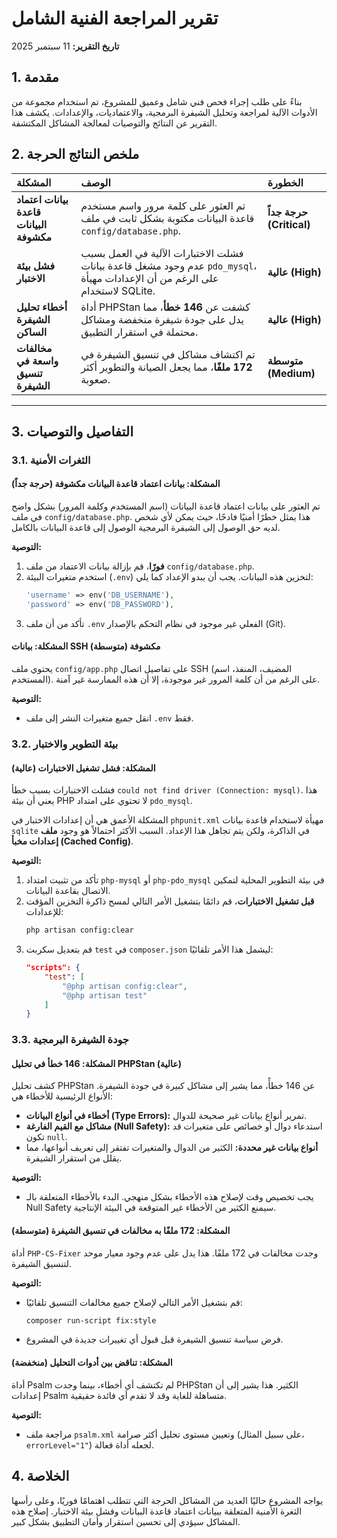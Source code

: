 # تقرير المراجعة الفنية الشامل

**تاريخ التقرير:** 11 سبتمبر 2025

## 1. مقدمة

بناءً على طلب إجراء فحص فني شامل وعميق للمشروع، تم استخدام مجموعة من الأدوات الآلية لمراجعة وتحليل الشيفرة البرمجية، والاعتماديات، والإعدادات. يكشف هذا التقرير عن النتائج والتوصيات لمعالجة المشاكل المكتشفة.

## 2. ملخص النتائج الحرجة

| المشكلة | الوصف | الخطورة |
| :--- | :--- | :--- |
| **بيانات اعتماد قاعدة البيانات مكشوفة** | تم العثور على كلمة مرور واسم مستخدم قاعدة البيانات مكتوبة بشكل ثابت في ملف `config/database.php`. | **حرجة جداً (Critical)** |
| **فشل بيئة الاختبار** | فشلت الاختبارات الآلية في العمل بسبب عدم وجود مشغل قاعدة بيانات `pdo_mysql`، على الرغم من أن الإعدادات مهيأة لاستخدام SQLite. | **عالية (High)** |
| **أخطاء تحليل الشيفرة الساكن** | أداة PHPStan كشفت عن **146 خطأ**، مما يدل على جودة شيفرة منخفضة ومشاكل محتملة في استقرار التطبيق. | **عالية (High)** |
| **مخالفات واسعة في تنسيق الشيفرة** | تم اكتشاف مشاكل في تنسيق الشيفرة في **172 ملفًا**، مما يجعل الصيانة والتطوير أكثر صعوبة. | **متوسطة (Medium)** |

---

## 3. التفاصيل والتوصيات

### 3.1. الثغرات الأمنية

#### **المشكلة: بيانات اعتماد قاعدة البيانات مكشوفة (حرجة جداً)**

تم العثور على بيانات اعتماد قاعدة البيانات (اسم المستخدم وكلمة المرور) بشكل واضح في ملف `config/database.php`. هذا يمثل خطرًا أمنيًا فادحًا، حيث يمكن لأي شخص لديه حق الوصول إلى الشيفرة البرمجية الوصول إلى قاعدة البيانات بالكامل.

**التوصية:**
1.  **فورًا**، قم بإزالة بيانات الاعتماد من ملف `config/database.php`.
2.  استخدم متغيرات البيئة (`.env`) لتخزين هذه البيانات. يجب أن يبدو الإعداد كما يلي:
    ```php
    'username' => env('DB_USERNAME'),
    'password' => env('DB_PASSWORD'),
    ```
3.  تأكد من أن ملف `.env` الفعلي غير موجود في نظام التحكم بالإصدار (Git).

#### **المشكلة: بيانات SSH مكشوفة (متوسطة)**

يحتوي ملف `config/app.php` على تفاصيل اتصال SSH (المضيف، المنفذ، اسم المستخدم). على الرغم من أن كلمة المرور غير موجودة، إلا أن هذه الممارسة غير آمنة.

**التوصية:**
*   انقل جميع متغيرات النشر إلى ملف `.env` فقط.

### 3.2. بيئة التطوير والاختبار

#### **المشكلة: فشل تشغيل الاختبارات (عالية)**

فشلت الاختبارات بسبب خطأ `could not find driver (Connection: mysql)`. هذا يعني أن بيئة PHP لا تحتوي على امتداد `pdo_mysql`.

المشكلة الأعمق هي أن إعدادات الاختبار في `phpunit.xml` مهيأة لاستخدام قاعدة بيانات `sqlite` في الذاكرة، ولكن يتم تجاهل هذا الإعداد. السبب الأكثر احتمالاً هو وجود **ملف إعدادات مخبأ (Cached Config)**.

**التوصية:**
1.  تأكد من تثبيت امتداد `php-mysql` أو `php-pdo_mysql` في بيئة التطوير المحلية لتمكين الاتصال بقاعدة البيانات.
2.  **قبل تشغيل الاختبارات**، قم دائمًا بتشغيل الأمر التالي لمسح ذاكرة التخزين المؤقت للإعدادات:
    ```bash
    php artisan config:clear
    ```
3.  قم بتعديل سكربت `test` في `composer.json` ليشمل هذا الأمر تلقائيًا:
    ```json
    "scripts": {
        "test": [
            "@php artisan config:clear",
            "@php artisan test"
        ]
    }
    ```

### 3.3. جودة الشيفرة البرمجية

#### **المشكلة: 146 خطأ في تحليل PHPStan (عالية)**

كشف تحليل PHPStan عن 146 خطأً، مما يشير إلى مشاكل كبيرة في جودة الشيفرة. الأنواع الرئيسية للأخطاء هي:
*   **أخطاء في أنواع البيانات (Type Errors):** تمرير أنواع بيانات غير صحيحة للدوال.
*   **مشاكل مع القيم الفارغة (Null Safety):** استدعاء دوال أو خصائص على متغيرات قد تكون `null`.
*   **أنواع بيانات غير محددة:** الكثير من الدوال والمتغيرات تفتقر إلى تعريف أنواعها، مما يقلل من استقرار الشيفرة.

**التوصية:**
*   يجب تخصيص وقت لإصلاح هذه الأخطاء بشكل منهجي. البدء بالأخطاء المتعلقة بالـ Null Safety سيمنع الكثير من الأخطاء غير المتوقعة في البيئة الإنتاجية.

#### **المشكلة: 172 ملفًا به مخالفات في تنسيق الشيفرة (متوسطة)**

أداة `PHP-CS-Fixer` وجدت مخالفات في 172 ملفًا. هذا يدل على عدم وجود معيار موحد لتنسيق الشيفرة.

**التوصية:**
*   قم بتشغيل الأمر التالي لإصلاح جميع مخالفات التنسيق تلقائيًا:
    ```bash
    composer run-script fix:style
    ```
*   فرض سياسة تنسيق الشيفرة قبل قبول أي تغييرات جديدة في المشروع.

#### **المشكلة: تناقض بين أدوات التحليل (منخفضة)**

أداة Psalm لم تكتشف أي أخطاء، بينما وجدت PHPStan الكثير. هذا يشير إلى أن إعدادات Psalm متساهلة للغاية وقد لا تقدم أي فائدة حقيقية.

**التوصية:**
*   مراجعة ملف `psalm.xml` وتعيين مستوى تحليل أكثر صرامة (على سبيل المثال، `errorLevel="1"`) لجعله أداة فعالة.

## 4. الخلاصة

يواجه المشروع حاليًا العديد من المشاكل الحرجة التي تتطلب اهتمامًا فوريًا، وعلى رأسها الثغرة الأمنية المتعلقة ببيانات اعتماد قاعدة البيانات وفشل بيئة الاختبار. إصلاح هذه المشاكل سيؤدي إلى تحسين استقرار وأمان التطبيق بشكل كبير.
